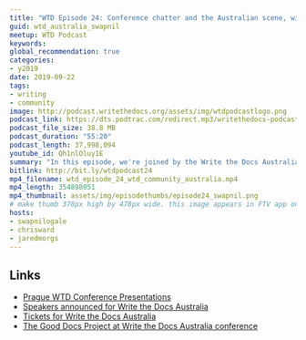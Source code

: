 ```yaml
---
title: "WTD Episode 24: Conference chatter and the Australian scene, with Swapnil Ogale"
guid: wtd_australia_swapnil
meetup: WTD Podcast
keywords:
global_recommendation: true
categories:
- y2019
date: 2019-09-22
tags:
- writing
- community
image: http://podcast.writethedocs.org/assets/img/wtdpodcastlogo.png
podcast_link: https://dts.podtrac.com/redirect.mp3/writethedocs-podcast.s3-us-west-2.amazonaws.com/wtd_episode_24_wtd_community_australia.mp3
podcast_file_size: 38.8 MB
podcast_duration: "55:20"
podcast_length: 37,998,094
youtube_id: Qh1nlOluy1E
summary: "In this episode, we're joined by the Write the Docs Australia initiator Swapnil Ogale. We talk about conference wind-downs and ramp-ups, highlights from the just-finished WTD Prague conference, speakers announced for upcoming Write the Docs Australia conference, Swapnil's new \"Good Docs Project,\" the tech writing scene in Australia, and more."
bitlink: http://bit.ly/wtdpodcast24
mp4_filename: wtd_episode_24_wtd_community_australia.mp4
mp4_length: 354898051
mp4_thumbnail: assets/img/episodethumbs/episode24_swapnil.png
# make thumb 378px high by 478px wide. this image appears in FTV app only
hosts:
- swapnilogale
- chrisward
- jaredmorgs
---
```




## Links

* [Prague WTD Conference Presentations](https://www.youtube.com/playlist?list=PLZAeFn6dfHpkpYchP1iFnQnc7i-2xJd0I)
* [Speakers announced for Write the Docs Australia](https://www.writethedocs.org/conf/australia/2019/speakers/)
* [Tickets for Write the Docs Australia](https://www.writethedocs.org/conf/australia/2019/tickets/)
* [The Good Docs Project at Write the Docs Australia conference](https://thegooddocsproject.dev/)

